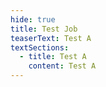 ```yaml
---
hide: true
title: Test Job
teaserText: Test A
textSections:
  - title: Test A
    content: Test A
---
```

